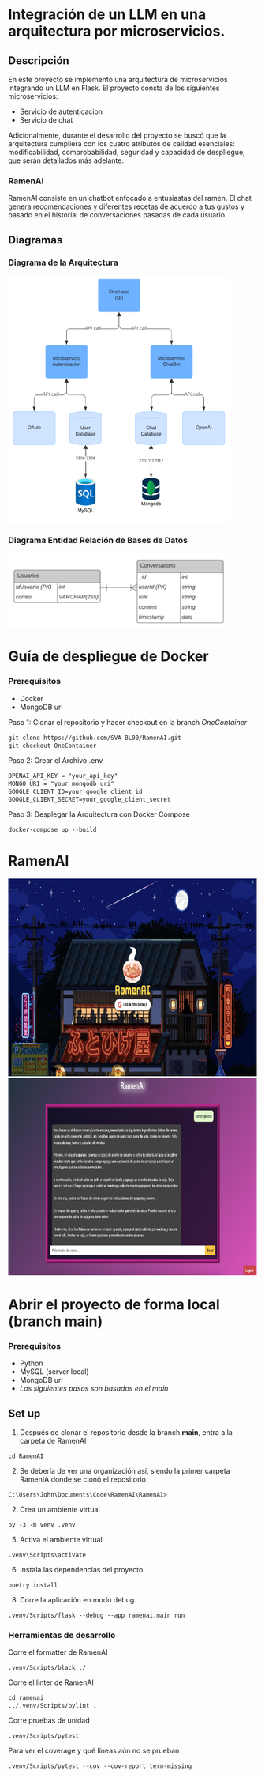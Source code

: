 # Integración de un LLM en una arquitectura por microservicios.

## Descripción

En este proyecto se implementó una arquitectura de microservicios integrando un LLM en Flask. El proyecto consta de los siguientes microservicios:

- Servicio de autenticacion
- Servicio de chat

Adicionalmente, durante el desarrollo del proyecto se buscó que la arquitectura cumpliera con los cuatro atributos de calidad esenciales: modificabilidad, comprobabilidad, seguridad y capacidad de despliegue, que serán detallados más adelante.

### RamenAI

RamenAI consiste en un chatbot enfocado a entusiastas del ramen. El chat genera recomendaciones y diferentes recetas de acuerdo a tus gustos y basado en el historial de conversaciones pasadas de cada usuario.

## Diagramas 

### Diagrama de la Arquitectura

<img src="./previewImages/arquitectura.png" alt="Main Menu" width=450 height=500>

### Diagrama Entidad Relación de Bases de Datos

<img src="./previewImages/diagramaED.png" alt="Main Menu" width=450 height=150>


# Guía de despliegue de Docker

### Prerequisitos

- Docker
- MongoDB uri

Paso 1: Clonar el repositorio y hacer checkout en la branch *OneContainer*
```
git clone https://github.com/SVA-BL00/RamenAI.git
git checkout OneContainer
```
Paso 2: Crear el Archivo .env
```
OPENAI_API_KEY = "your_api_key"
MONGO_URI = "your_mongodb_uri"
GOOGLE_CLIENT_ID=your_google_client_id
GOOGLE_CLIENT_SECRET=your_google_client_secret
```
Paso 3: Desplegar la Arquitectura con Docker Compose
```
docker-compose up --build
```

# RamenAI

<img src="./previewImages/login.png" alt="Main Menu" width=750 height=400>
<img src="./previewImages/chat.png" alt="Main Menu" width=750 height=400>


# Abrir el proyecto de forma local (branch main)

### Prerequisitos

- Python
- MySQL (server local)
- MongoDB uri
- *Los siguientes pasos son basados en el main*


## Set up
1. Después de clonar el repositorio desde la branch **main**, entra a la carpeta de RamenAI
```
cd RamenAI
```
2. Se debería de ver una organización así, siendo la primer carpeta RamenIA donde se clonó el repositorio.
```
C:\Users\John\Documents\Code\RamenAI\RamenAI>
```
2. Crea un ambiente virtual
```
py -3 -m venv .venv
```
5. Activa el ambiente virtual
```
.venv\Scripts\activate
```
6. Instala las dependencias del proyecto
```
poetry install
```
8. Corre la aplicación en modo debug.
```
.venv/Scripts/flask --debug --app ramenai.main run
```
### Herramientas de desarrollo
Corre el formatter de RamenAI
```
.venv/Scripts/black ./
```
Corre el linter de RamenAI
```
cd ramenai
../.venv/Scripts/pylint .
```
Corre pruebas de unidad
```
.venv/Scripts/pytest
```
Para ver el coverage y qué líneas aún no se prueban
```
.venv/Scripts/pytest --cov --cov-report term-missing
```
